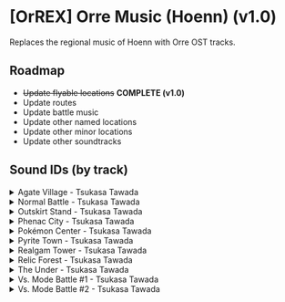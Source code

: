 # [OrREX] Orre Music (Hoenn) (v1.0)
Replaces the regional music of Hoenn with Orre OST tracks.

## Roadmap

- ~~Update flyable locations~~ **COMPLETE (v1.0)**
- Update routes
- Update battle music
- Update other named locations
- Update other minor locations
- Update other soundtracks

## Sound IDs (by track)

<details>
	<summary>Agate Village - Tsukasa Tawada</summary>

| **Sound ID** | **Location(s)** | **Game Audio** |
| --- | --- | --- |
| `1/362` | Petalburg City | *Pokémon XD: Gale of Darkness* |
| `1/363` | Lavaridge Town, Oldale Town | *Pokémon XD: Gale of Darkness* |
| `1/382` | Fortree City | *Pokémon XD: Gale of Darkness* |
| `1/401` | Route 104 et al | *Pokémon XD: Gale of Darkness* |

</details>

<details>
	<summary>Normal Battle - Tsukasa Tawada</summary>

| **Sound ID** | **Location(s)** | **Game Audio** |
| --- | --- | --- |
</details>

<details>
	<summary>Outskirt Stand - Tsukasa Tawada</summary>

| **Sound ID** | **Location(s)** | **Game Audio** |
| --- | --- | --- |
| `1/427` | Dewford Town | *Pokémon XD: Gale of Darkness* |
| `1/437` | Fallarbor Town | *Pokémon XD: Gale of Darkness* |

</details>

<details>
	<summary>Phenac City - Tsukasa Tawada</summary>

| **Sound ID** | **Location(s)** | **Game Audio** |
| --- | --- | --- |
| `1/403` | Bike Theme | *Pokémon XD: Gale of Darkness* |
| `1/408` | Lilycove City, Pacifilog Town | *Pokémon XD: Gale of Darkness* |
| `1/445` | Sootopolis City | *Pokémon XD: Gale of Darkness* |

</details>

<details>
	<summary>Pokémon Center - Tsukasa Tawada</summary>

| **Sound ID** | **Location(s)** | **Game Audio** |
| --- | --- | --- |
| `1/400` | Pokémon Center | *Pokémon Colosseum* |

</details>

<details>
	<summary>Pyrite Town - Tsukasa Tawada</summary>

| **Sound ID** | **Location(s)** | **Game Audio** |
| --- | --- | --- |
| `1/399` | Rustboro City, Mauville City, Mossdeep City | *Pokémon XD: Gale of Darkness* |
| `1/433` | Slateport City | *Pokémon XD: Gale of Darkness* |

</details>

<details>
	<summary>Realgam Tower - Tsukasa Tawada</summary>

| **Sound ID** | **Location(s)** | **Game Audio** |
| --- | --- | --- |
| `1/422` | Ever Grande City | *Pokémon XD: Gale of Darkness* |
| `1/457` | Battle Frontier | *Pokémon XD: Gale of Darkness* |

</details>

<details>
	<summary>Relic Forest - Tsukasa Tawada</summary>

| **Sound ID** | **Location(s)** | **Game Audio** |
| --- | --- | --- |
| `1/359` | Route 101 et al | *Pokémon XD: Gale of Darkness* |
| `1/398` | Verdanturf Town | *Pokémon XD: Gale of Darkness* |
| `1/405` | Littleroot Town | *Pokémon XD: Gale of Darkness* |

</details>

<details>
	<summary>The Under - Tsukasa Tawada</summary>

| **Sound ID** | **Location(s)** | **Game Audio** |
| --- | --- | --- |

</details>

<details>
	<summary>Vs. Mode Battle #1 - Tsukasa Tawada</summary>

| **Sound ID** | **Location(s)** | **Game Audio** |
| --- | --- | --- |
| `1/474` | Wild Pokémon Battle | *Pokémon Colosseum* |

</details>

<details>
	<summary>Vs. Mode Battle #2 - Tsukasa Tawada</summary>

| **Sound ID** | **Location(s)** | **Game Audio** |
| --- | --- | --- |
| `1/476` | Trainer Battle | *Pokémon Colosseum* |

</details>
